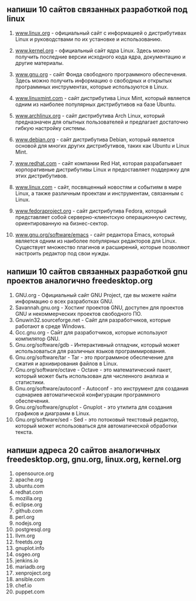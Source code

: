 ## напиши 10 сайтов связанных разработкой под linux

1. www.linux.org - официальный сайт с информацией о дистрибутивах Linux и руководствами по их установке и использованию.

2. www.kernel.org - официальный сайт ядра Linux. Здесь можно получить последние версии исходного кода ядра, документацию и другие материалы.

3. www.gnu.org - сайт Фонда свободного программного обеспечения. Здесь можно получить информацию о свободных и открытых программных инструментах, которые используются в Linux.

4. www.linuxmint.com - сайт дистрибутива Linux Mint, который является одним из наиболее популярных дистрибутивов на базе Ubuntu.

5. www.archlinux.org - сайт дистрибутива Arch Linux, который предназначен для опытных пользователей и предлагает достаточно гибкую настройку системы.

6. www.debian.org - сайт дистрибутива Debian, который является основой для многих других дистрибутивов, таких как Ubuntu и Linux Mint.

7. www.redhat.com - сайт компании Red Hat, которая разрабатывает корпоративные дистрибутивы Linux и предоставляет поддержку для этих дистрибутивов.

8. www.linux.com - сайт, посвященный новостям и событиям в мире Linux, а также различным проектам и инструментам, связанным с Linux.

9. www.fedoraproject.org - сайт дистрибутива Fedora, который представляет собой серверно-клиентскую операционную систему, ориентированную на бизнес-сектор.

10. www.gnu.org/software/emacs - сайт редактора Emacs, который является одним из наиболее популярных редакторов для Linux. Существует множество плагинов и расширений, которые позволяют настроить редактор под свои нужды.

## напиши 10 сайтов связанных разработкой gnu проектов аналогично freedesktop.org

1. GNU.org - Официальный сайт GNU Project, где вы можете найти информацию о всех разработках GNU.
2. Savannah.gnu.org - Хостинг проектов GNU, доступен для проектов GNU и некоммерческих проектов свободного ПО.
3. Gnuwin32.sourceforge.net - Сайт для разработчиков, которые работают в среде Windows.
4. Gcc.gnu.org - Сайт для разработчиков, которые используют компилятор GNU.
5. Gnu.org/software/gdb - Интерактивный отладчик, который может использоваться для различных языков программирования.
6. Gnu.org/software/tar - Tar - это программное обеспечение для сжатия и архивирования файлов в Linux.
7. Gnu.org/software/octave - Octave - это математический пакет, который может быть использован для численного анализа и статистики.
8. Gnu.org/software/autoconf - Autoconf - это инструмент для создания сценариев автоматической конфигурации программного обеспечения.
9. Gnu.org/software/gnuplot - Gnuplot - это утилита для создания графиков и диаграмм в Linux.
10. Gnu.org/software/sed - Sed - это потоковый текстовый редактор, который может использоваться для автоматической обработки текста.

## напиши адреса 20 сайтов аналогичных freedesktop.org, gnu.org, linux.org, kernel.org

1. opensource.org
2. apache.org
3. ubuntu.com
4. redhat.com
5. mozilla.org
6. eclipse.org
7. github.com
8. perl.org
9. nodejs.org
10. postgresql.org
11. llvm.org
12. freetds.org
13. gnuplot.info
14. osgeo.org
15. jenkins.io
16. mariadb.org
17. xenproject.org
18. ansible.com
19. chef.io
20. puppet.com



